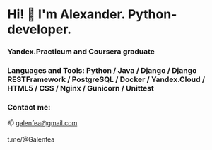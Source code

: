 # Hi! 👋 I'm Alexander. Python-developer.
### Yandex.Practicum and Coursera graduate

### Languages and Tools: Python / Java / Django / Django RESTFramework / PostgreSQL / Docker / Yandex.Cloud / HTML5 / CSS / Nginx / Gunicorn / Unittest
### Contact me:
📫 galenfea@gmail.com

t.me/@Galenfea

<!--
**Galenfea/Galenfea** is a ✨ _special_ ✨ repository because its `README.md` (this file) appears on your GitHub profile.

Here are some ideas to get you started:

- 🔭 I’m currently working on ...
- 🌱 I’m currently learning ...
- 👯 I’m looking to collaborate on ...
- 🤔 I’m looking for help with ...
- 💬 Ask me about ...
- 📫 How to reach me: ...
- 😄 Pronouns: ...
- ⚡ Fun fact: ...
-  👋
-->

